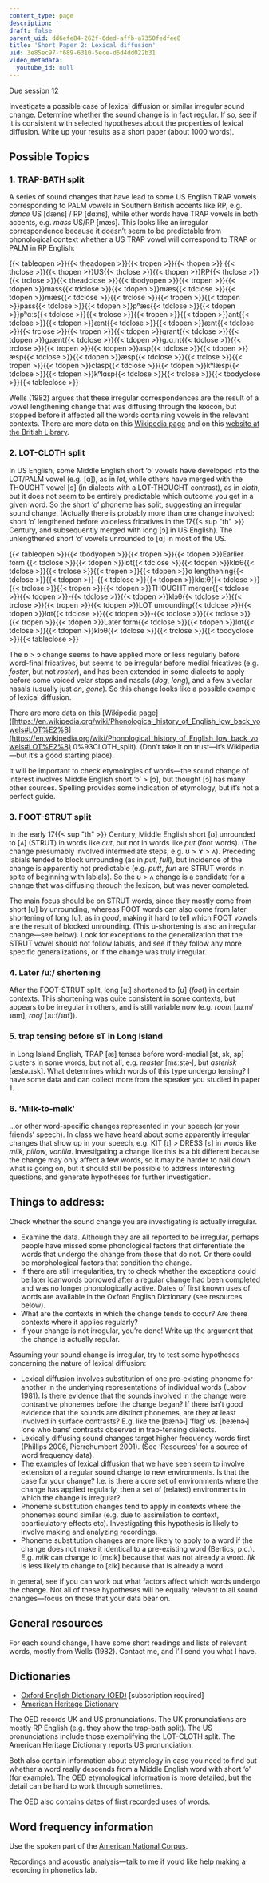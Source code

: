 ```yaml
---
content_type: page
description: ''
draft: false
parent_uid: dd6efe84-262f-6ded-affb-a7350fedfee8
title: 'Short Paper 2: Lexical diffusion'
uid: 3e85ec97-f689-6310-5ece-d6d4dd022b31
video_metadata:
  youtube_id: null
---
```

Due session 12

Investigate a possible case of lexical diffusion or similar irregular sound change. Determine whether the sound change is in fact regular. If so, see if it is consistent with selected hypotheses about the properties of lexical diffusion. Write up your results as a short paper (about 1000 words).

## Possible Topics

### 1\. TRAP-BATH split

A series of sound changes that have lead to some US English TRAP vowels corresponding to PALM vowels in Southern British accents like RP, e.g. _dance_ US \[dæns\] / RP \[dɑːns\], while other words have TRAP vowels in both accents, e.g. _mass_ US/RP \[mæs\]. This looks like an irregular correspondence because it doesn’t seem to be predictable from phonological context whether a US TRAP vowel will correspond to TRAP or PALM in RP English:

{{< tableopen >}}{{< theadopen >}}{{< tropen >}}{{< thopen >}} {{< thclose >}}{{< thopen >}}US{{< thclose >}}{{< thopen >}}RP{{< thclose >}}{{< trclose >}}{{< theadclose >}}{{< tbodyopen >}}{{< tropen >}}{{< tdopen >}}mass{{< tdclose >}}{{< tdopen >}}mæs{{< tdclose >}}{{< tdopen >}}mæs{{< tdclose >}}{{< trclose >}}{{< tropen >}}{{< tdopen >}}pass{{< tdclose >}}{{< tdopen >}}pʰæs{{< tdclose >}}{{< tdopen >}}pʰɑːs{{< tdclose >}}{{< trclose >}}{{< tropen >}}{{< tdopen >}}ant{{< tdclose >}}{{< tdopen >}}ænt{{< tdclose >}}{{< tdopen >}}ænt{{< tdclose >}}{{< trclose >}}{{< tropen >}}{{< tdopen >}}grant{{< tdclose >}}{{< tdopen >}}ɡɹænt{{< tdclose >}}{{< tdopen >}}ɡɹɑːnt{{< tdclose >}}{{< trclose >}}{{< tropen >}}{{< tdopen >}}asp{{< tdclose >}}{{< tdopen >}}æsp{{< tdclose >}}{{< tdopen >}}æsp{{< tdclose >}}{{< trclose >}}{{< tropen >}}{{< tdopen >}}clasp{{< tdclose >}}{{< tdopen >}}kʰlæsp{{< tdclose >}}{{< tdopen >}}kʰlɑsp{{< tdclose >}}{{< trclose >}}{{< tbodyclose >}}{{< tableclose >}}

Wells (1982) argues that these irregular correspondences are the result of a vowel lengthening change that was diffusing through the lexicon, but stopped before it affected all the words containing vowels in the relevant contexts. There are more data on this [Wikipedia page](http://en.wikipedia.org/wiki/Phonological_history_of_English_short_A#Trap.E2.80.93bath_split_in_Received_Pronunciation) and on this [website at the British Library](http://www.bl.uk/learning/langlit/sounds/changingvoices/phonological-change/trap-bath-split/).

### 2\. LOT-CLOTH split

In US English, some Middle English short ‘o’ vowels have developed into the LOT/PALM vowel (e.g. \[ɑ\]), as in _lot_, while others have merged with the THOUGHT vowel \[ɔ\] (in dialects with a LOT-THOUGHT contrast), as in _cloth_, but it does not seem to be entirely predictable which outcome you get in a given word. So the short ‘o’ phoneme has split, suggesting an irregular sound change. (Actually there is probably more than one change involved: short ‘o’ lengthened before voiceless fricatives in the 17{{< sup "th" >}} Century, and subsequently merged with long \[ɔ\] in US English). The unlengthened short ‘o’ vowels unrounded to \[ɑ\] in most of the US.

{{< tableopen >}}{{< tbodyopen >}}{{< tropen >}}{{< tdopen >}}Earlier form {{< tdclose >}}{{< tdopen >}}lɒt{{< tdclose >}}{{< tdopen >}}klɒθ{{< tdclose >}}{{< trclose >}}{{< tropen >}}{{< tdopen >}}o lengthening{{< tdclose >}}{{< tdopen >}}\-{{< tdclose >}}{{< tdopen >}}klɒːθ{{< tdclose >}}{{< trclose >}}{{< tropen >}}{{< tdopen >}}THOUGHT merger{{< tdclose >}}{{< tdopen >}}\-{{< tdclose >}}{{< tdopen >}}klɔθ{{< tdclose >}}{{< trclose >}}{{< tropen >}}{{< tdopen >}}LOT unrounding{{< tdclose >}}{{< tdopen >}}lɑt{{< tdclose >}}{{< tdopen >}}\-{{< tdclose >}}{{< trclose >}}{{< tropen >}}{{< tdopen >}}Later form{{< tdclose >}}{{< tdopen >}}lɑt{{< tdclose >}}{{< tdopen >}}klɔθ{{< tdclose >}}{{< trclose >}}{{< tbodyclose >}}{{< tableclose >}}

The ɒ > ɔ change seems to have applied more or less regularly before word-final fricatives, but seems to be irregular before medial fricatives (e.g. _foster_, but not _roster_), and has been extended in some dialects to apply before some voiced velar stops and nasals (_dog_, _long_), and a few alveolar nasals (usually just _on_, _gone_). So this change looks like a possible example of lexical diffusion.

There are more data on this \[Wikipedia page\]([https://en.wikipedia.org/wiki/Phonological_history_of_English_low_back_vowels#LOT%E2%8](https://en.wikipedia.org/wiki/Phonological_history_of_English_low_back_vowels#LOT%E2%8) 0%93CLOTH\_split). (Don’t take it on trust—it’s Wikipedia—but it’s a good starting place).

It will be important to check etymologies of words—the sound change of interest involves Middle English short ‘o’ > \[ɔ\], but thought \[ɔ\] has many other sources. Spelling provides some indication of etymology, but it’s not a perfect guide.

### 3\. FOOT-STRUT split

In the early 17{{< sup "th" >}} Century, Middle English short \[ʊ\] unrounded to \[ʌ\] (STRUT) in words like _cut_, but not in words like _put_ (foot words). (The change presumably involved intermediate steps, e.g. ʊ > ɤ > ʌ). Preceding labials tended to block unrounding (as in _put_, _full_), but incidence of the change is apparently not predictable (e.g. _putt_, _fun_ are STRUT words in spite of beginning with labials). So the ʊ > ʌ change is a candidate for a change that was diffusing through the lexicon, but was never completed.

The main focus should be on STRUT words, since they mostly come from short \[ʊ\] by unrounding, whereas FOOT words can also come from later shortening of long \[u\], as in _good_, making it hard to tell which FOOT vowels are the result of blocked unrounding. (This u-shortening is also an irregular change—see below). Look for exceptions to the generalization that the STRUT vowel should not follow labials, and see if they follow any more specific generalizations, or if the change was truly irregular.

### 4\. Later /uː/ shortening

After the FOOT-STRUT split, long \[uː\] shortened to \[ʊ\] (_foot_) in certain contexts. This shortening was quite consistent in some contexts, but appears to be irregular in others, and is still variable now (e.g. _room_ \[ɹuːm/ɹʊm\], _roof_ \[ɹuːf/ɹʊf\]).

### 5\. trap tensing before sT in Long Island

In Long Island English, TRAP \[æ\] tenses before word-medial \[st, sk, sp\] clusters in some words, but not all, e.g. _master_ \[mɛːstə˞\], but _asterisk_ \[æstəɹɪsk\]. What determines which words of this type undergo tensing? I have some data and can collect more from the speaker you studied in paper 1.

### 6\. ‘Milk-to-melk’

…or other word-specific changes represented in your speech (or your friends’ speech). In class we have heard about some apparently irregular changes that show up in your speech, e.g. KIT \[ɪ\] > DRESS \[ɛ\] in words like _milk_, _pillow_, _vanilla_. Investigating a change like this is a bit different because the change may only affect a few words, so it may be harder to nail down what is going on, but it should still be possible to address interesting questions, and generate hypotheses for further investigation.

## Things to address:

Check whether the sound change you are investigating is actually irregular.

- Examine the data. Although they are all reported to be irregular, perhaps people have missed some phonological factors that differentiate the words that undergo the change from those that do not. Or there could be morphological factors that condition the change.
- If there are still irregularities, try to check whether the exceptions could be later loanwords borrowed after a regular change had been completed and was no longer phonologically active. Dates of first known uses of words are available in the Oxford English Dictionary (see resources below).
- What are the contexts in which the change tends to occur? Are there contexts where it applies regularly?
- If your change is not irregular, you’re done! Write up the argument that the change is actually regular.

Assuming your sound change is irregular, try to test some hypotheses concerning the nature of lexical diffusion:

- Lexical diffusion involves substitution of one pre-existing phoneme for another in the underlying representations of individual words (Labov 1981). Is there evidence that the sounds involved in the change were contrastive phonemes before the change began? If there isn’t good evidence that the sounds are distinct phonemes, are they at least involved in surface contrasts? E.g. like the \[bænə˞\] ‘flag’ vs. \[beænə˞\] ‘one who bans’ contrasts observed in trap-tensing dialects.
- Lexically diffusing sound changes target higher frequency words first (Phillips 2006, Pierrehumbert 2001). (See ‘Resources’ for a source of word frequency data).
- The examples of lexical diffusion that we have seen seem to involve extension of a regular sound change to new environments. Is that the case for your change? I.e. is there a core set of environments where the change has applied regularly, then a set of (related) environments in which the change is irregular?
- Phoneme substitution changes tend to apply in contexts where the phonemes sound similar (e.g. due to assimilation to context, coarticulatory effects etc). Investigating this hypothesis is likely to involve making and analyzing recordings.
- Phoneme substitution changes are more likely to apply to a word if the change does not make it identical to a pre-existing word (Bertics, p.c.). E.g. _milk_ can change to \[mɛlk\] because that was not already a word. _Ilk_ is less likely to change to \[ɛlk\] because that is already a word.

In general, see if you can work out what factors affect which words undergo the change. Not all of these hypotheses will be equally relevant to all sound changes—focus on those that your data bear on.

## General resources

For each sound change, I have some short readings and lists of relevant words, mostly from Wells (1982). Contact me, and I’ll send you what I have.

## Dictionaries

- [Oxford English Dictionary (OED)](https://www.oed.com/) \[subscription required\]
- [American Heritage Dictionary](https://www.ahdictionary.com/)

The OED records UK and US pronunciations. The UK pronunciations are mostly RP English (e.g. they show the trap-bath split). The US pronunciations include those exemplifying the LOT-CLOTH split. The American Heritage Dictionary reports US pronunciation.

Both also contain information about etymology in case you need to find out whether a word really descends from a Middle English word with short ‘o’ (for example). The OED etymological information is more detailed, but the detail can be hard to work through sometimes.

The OED also contains dates of first recorded uses of words.

## Word frequency information

Use the spoken part of the [American National Corpus](http://www.anc.org/data/anc-second-release/frequency-data/).

Recordings and acoustic analysis—talk to me if you’d like help making a recording in phonetics lab.